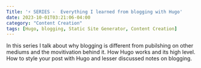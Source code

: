 ```yaml
---
Title: '⚡️ SERIES -  Everything I learned from blogging with Hugo'
date: 2023-10-01T03:21:06-04:00
category: "Content Creation"
tags: [Hugo, blogging, Static Site Generator, Content Creation]
---
```


In this series I talk about why blogging is different from pubilshing on other mediums and the movitivation behind it. How Hugo works and its high level. How to style your post with Hugo and lesser discussed notes on blogging. 